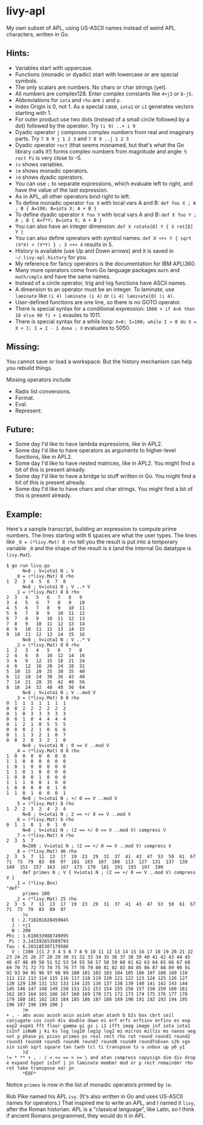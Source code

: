 # livy-apl
My own subset of APL, using US-ASCII names instead of weird APL characters, written in Go.

## Hints:

*   Variables start with uppercase.
*   Functions (monadic or dyadic) start with lowercase or are special symbols.
*   The only scalars are numbers.  No chars or char strings (yet).
*   All numbers are complex128.  Enter complex constants like `4+j3` or `8-j5`.
*   Abbreviations for `iota` and `rho` are `i` and `p`.
*   Index Origin is 0, not 1.  As a special case, `iota1` or `i1` generates vectors starting with 1.
*   For outer product use two dots (instead of a small circle followed by a dot) followed by the operator. Try `(i 9) ..+ i 9`
*   Dyadic operator `j` composes complex numbers from real and imaginary parts.  Try `7 8 9 j 1 2 3` and `7 8 9 ..j 1 2 3`
*   Dyadic operator `rect` (that seems misnamed, but that's what the Go library calls it!) forms complex numbers from magnitude and angle: `5 rect Pi` is very close to -5.
*   `)v` shows variables.
*   `)m` shows monadic operators.
*   `)d` shows dyadic operators.
*   You can use `;` to separate expressions, which evaluate left to right, and have the value of the last expression.
*   As in APL, all other operators bind right to left.
*   To define monadic operator `foo X` with local vars A and B: `def foo X ; A ; B { A=100; B=iota X; A + B }`
*   To define dyadic operator `X foo Y` with local vars A and B: `def X foo Y ; A ; B { A=Y*Y; B=iota X; A + B }`
*   You can also have an integer dimension: `def X rotate[D] Y { X rot[D] Y }`
*   You can also define operators with symbol names: `def X <+> Y { sqrt (X*X) + (Y*Y) } ; 3 <+> 4` results in 5.
*   History is available (use Up and Down arrows) and it is saved in `~/.livy-apl.history` for you.
*   My reference for fancy operators is the documentation for IBM APL\360.
*   Many more operators come from Go language packages `math` and `math/cmplx` and have the same names.
*   Instead of a circle operator, trig and log functions have ASCII names.
*   A dimension to an operator must be an integer.  To laminate, use `laminate` like `(i 4) laminate (i 4)` or `(i 4) laminate[0] (i 4)`.
*   User-defined functions are one line, so there is no GOTO operator.
*   There is special syntax for a conditional expression: `1000 + if 4<6 then 10 else 90 fi + 1` evaules to 1011.
*   There is special syntax for a while loop: `X=0; I=100; while I > 0 do X = X + I; I = I - 1 done ; X` evaluates to 5050.

## Missing:

You cannot save or load a workspace.  But the history mechanism can help you rebuild things.

Missing operators include
*   Radix list conversions.
*   Format.
*   Eval.
*   Represent.

## Future:

*   Some day I'd like to have lambda expressions, like in APL2.
*   Some day I'd like to have operators as arguments to higher-level functions, like in APL2.
*   Some day I'd like to have nested matrices, like in APL2.  You might find a bit of this is present already.
*   Some day I'd like to have a bridge to stuff written in Go.  You might find a bit of this is present already.
*   Some day I'd like to have chars and char strings.  You might find a bit of this is present already.

## Example:

Here's a sample transcript, building an expression to compute prime numbers.
The lines starting with 6 spaces are what the user types.
The lines like `_0 = (*livy.Mat) 8 rho`
tell you the result is put into a temporary variable `_0`
and the shape of the result is `8` (and the internal Go datatype is `livy.Mat`).
```
$ go run livy.go 
      N=8 ; V=iota1 N ; V
   _0 = (*livy.Mat) 8 rho
1  2  3  4  5  6  7  8  
      N=8 ; V=iota1 N ; V ..+ V
   _1 = (*livy.Mat) 8 8 rho
2  3   4   5   6   7   8   9   
3  4   5   6   7   8   9   10  
4  5   6   7   8   9   10  11  
5  6   7   8   9   10  11  12  
6  7   8   9   10  11  12  13  
7  8   9   10  11  12  13  14  
8  9   10  11  12  13  14  15  
9  10  11  12  13  14  15  16  
      N=8 ; V=iota1 N ; V ..* V
   _2 = (*livy.Mat) 8 8 rho
1  2   3   4   5   6   7   8   
2  4   6   8   10  12  14  16  
3  6   9   12  15  18  21  24  
4  8   12  16  20  24  28  32  
5  10  15  20  25  30  35  40  
6  12  18  24  30  36  42  48  
7  14  21  28  35  42  49  56  
8  16  24  32  40  48  56  64  
      N=8 ; V=iota1 N ; V ..mod V
   _3 = (*livy.Mat) 8 8 rho
0  1  1  1  1  1  1  1  
0  0  2  2  2  2  2  2  
0  1  0  3  3  3  3  3  
0  0  1  0  4  4  4  4  
0  1  2  1  0  5  5  5  
0  0  0  2  1  0  6  6  
0  1  1  3  2  1  0  7  
0  0  2  0  3  2  1  0  
      N=8 ; V=iota1 N ; 0 == V ..mod V
   _4 = (*livy.Mat) 8 8 rho
1  0  0  0  0  0  0  0  
1  1  0  0  0  0  0  0  
1  0  1  0  0  0  0  0  
1  1  0  1  0  0  0  0  
1  0  0  0  1  0  0  0  
1  1  1  0  0  1  0  0  
1  0  0  0  0  0  1  0  
1  1  0  1  0  0  0  1  
      N=8 ; V=iota1 N ; +/ 0 == V ..mod V
   _5 = (*livy.Mat) 8 rho
1  2  2  3  2  4  2  4  
      N=8 ; V=iota1 N ; 2 == +/ 0 == V ..mod V
   _6 = (*livy.Mat) 8 rho
0  1  1  0  1  0  1  0  
      N=8 ; V=iota1 N ; (2 == +/ 0 == V ..mod V) compress V
   _7 = (*livy.Mat) 4 rho
2  3  5  7  
      N=200 ; V=iota1 N ; (2 == +/ 0 == V ..mod V) compress V
   _8 = (*livy.Mat) 46 rho
2  3  5  7  11  13  17  19  23  29  31  37  41  43  47  53  59  61  67  71  73  79  83  89  97  101  103  107  109  113  127  131  137  139  149  151  157  163  167  173  179  181  191  193  197  199  
      def primes N ; V { V=iota1 N ; (2 == +/ 0 == V ..mod V) compress V }
   _1 = (*livy.Box) 
"def" 
      primes 100
   _2 = (*livy.Mat) 25 rho
2  3  5  7  11  13  17  19  23  29  31  37  41  43  47  53  59  61  67  71  73  79  83  89  97  
      )v
  E : 2.718281828459045 
  J : +j1 
  N : 200 
Phi : 1.618033988749895 
 Pi : 3.141592653589793 
Tau : 6.283185307179586 
  V : [200 ]{1 2 3 4 5 6 7 8 9 10 11 12 13 14 15 16 17 18 19 20 21 22 23 24 25 26 27 28 29 30 31 32 33 34 35 36 37 38 39 40 41 42 43 44 45 46 47 48 49 50 51 52 53 54 55 56 57 58 59 60 61 62 63 64 65 66 67 68 69 70 71 72 73 74 75 76 77 78 79 80 81 82 83 84 85 86 87 88 89 90 91 92 93 94 95 96 97 98 99 100 101 102 103 104 105 106 107 108 109 110 111 112 113 114 115 116 117 118 119 120 121 122 123 124 125 126 127 128 129 130 131 132 133 134 135 136 137 138 139 140 141 142 143 144 145 146 147 148 149 150 151 152 153 154 155 156 157 158 159 160 161 162 163 164 165 166 167 168 169 170 171 172 173 174 175 176 177 178 179 180 181 182 183 184 185 186 187 188 189 190 191 192 193 194 195 196 197 198 199 200 } 
      )m
+ , - abs acos acosh asin asinh atan atanh b b2s box cbrt ceil conjugate cos cosh div double down ei erf erfc erfcinv erfinv es exp exp2 expm1 fft floor gamma gi gs i i1 ifft imag image inf iota iota1 isInf isNaN j ki ks log log10 log1p log2 mi micros millis ms nanos neg not p phase pi picos primes ps real rect rho rot round round1 round2 round3 round4 round5 round6 round7 round8 round9 roundToEven s2b sgn sin sinh sqrt square tan tanh tcl ti transpose ts u unbox up y0 y1 
      )d
!= * ** + , - / < <= == > >= \ and atan compress copysign dim div drop e expand hypot isInf j jn laminate member mod or p rect remainder rho rot take transpose xor yn 
      *EOF*
```

Notice `primes` is now in the list of monadic operators printed by `)m`.

Rob Pike named his APL `ivy`.  (It's also written in Go and uses US-ASCII names for operators.)
That inspired me to write an APL, and I named it `livy`, after the Roman historian.
APL is a "classical language", like Latin, so I think if ancient Romans programmed, they would do it in APL.
